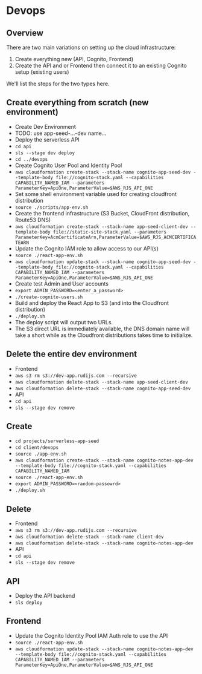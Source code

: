 # Devops

## Overview

There are two main variations on setting up the cloud infrastructure:

1. Create everything new (API, Cognito, Frontend)
2. Create the API and or Frontend then connect it to an existing Cognito setup (existing users)

We'll list the steps for the two types here.

## Create everything from scratch (new environment)

- Create Dev Environment
- TODO: use app-seed-...-dev name...
- Deploy the serverless API
- `cd api`
- `sls --stage dev deploy`
- `cd ../devops`
- Create Cognito User Pool and Identity Pool
- `aws cloudformation create-stack --stack-name cognito-app-seed-dev --template-body file://cognito-stack.yaml --capabilities CAPABILITY_NAMED_IAM --parameters ParameterKey=ApiOne,ParameterValue=$AWS_RJS_API_ONE`
- Set some shell environment variable used for creating cloudfront distribution
- `source ./scripts/app-env.sh`
- Create the frontend infrastructure (S3 Bucket, CloudFront distribution, Route53 DNS)
- `aws cloudformation create-stack --stack-name app-seed-client-dev --template-body file://static-site-stack.yaml --parameters ParameterKey=AcmCertificateArn,ParameterValue=$AWS_RJS_ACMCERTIFICATEARN`
- Update the Cognito IAM role to allow access to our API(s)
- `source ./react-app-env.sh`
- `aws cloudformation update-stack --stack-name cognito-app-seed-dev --template-body file://cognito-stack.yaml --capabilities CAPABILITY_NAMED_IAM --parameters ParameterKey=ApiOne,ParameterValue=$AWS_RJS_API_ONE`
- Create test Admin and User accounts
- `export ADMIN_PASSWORD=<enter_a_password>`
- `./create-cognito-users.sh`
- Build and deploy the React App to S3 (and into the Cloudfront distribution)
- `./deploy.sh`
- The deploy script will output two URLs.
- The S3 direct URL is immediately available, the DNS domain name will take a short while as the Cloudfront distributions takes time to initialize.

## Delete the entire dev environment

- Frontend
- `aws s3 rm s3://dev-app.rudijs.com --recursive`
- `aws cloudformation delete-stack --stack-name app-seed-client-dev`
- `aws cloudformation delete-stack --stack-name cognito-app-seed-dev`
- API
- `cd api`
- `sls --stage dev remove`

## Create

- `cd projects/serverless-app-seed`
- `cd client/devops`
- `source ./app-env.sh`
- `aws cloudformation create-stack --stack-name cognito-notes-app-dev --template-body file://cognito-stack.yaml --capabilities CAPABILITY_NAMED_IAM`
- `source ./react-app-env.sh`
- `export ADMIN_PASSWORD=<random-passowrd>`
- `./deploy.sh`

## Delete

- Frontend
- `aws s3 rm s3://dev-app.rudijs.com --recursive`
- `aws cloudformation delete-stack --stack-name client-dev`
- `aws cloudformation delete-stack --stack-name cognito-notes-app-dev`
- API
- `cd api`
- `sls --stage dev remove`

## API

- Deploy the API backend
- `sls deploy`

## Frontend

- Update the Cognito Identity Pool IAM Auth role to use the API
- `source ./react-app-env.sh`
- `aws cloudformation update-stack --stack-name cognito-notes-app-dev --template-body file://cognito-stack.yaml --capabilities CAPABILITY_NAMED_IAM --parameters ParameterKey=ApiOne,ParameterValue=$AWS_RJS_API_ONE`
